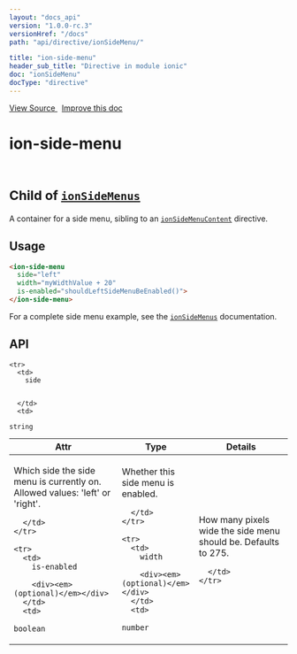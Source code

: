 ```yaml
---
layout: "docs_api"
version: "1.0.0-rc.3"
versionHref: "/docs"
path: "api/directive/ionSideMenu/"

title: "ion-side-menu"
header_sub_title: "Directive in module ionic"
doc: "ionSideMenu"
docType: "directive"
---
```


<div class="improve-docs">
  <a href='http://github.com/driftyco/ionic/tree/master/js/angular/directive/sideMenu.js#L1'>
    View Source
  </a>
  &nbsp;
  <a href='http://github.com/driftyco/ionic/edit/master/js/angular/directive/sideMenu.js#L1'>
    Improve this doc
  </a>
</div>




<h1 class="api-title">

  ion-side-menu


<br />
<small>
  Child of <a href="/docs/api/directive/ionSideMenus/"><code>ionSideMenus</code></a>
</small>


</h1>





A container for a side menu, sibling to an <a href="/docs/api/directive/ionSideMenuContent/"><code>ionSideMenuContent</code></a> directive.








  
<h2 id="usage">Usage</h2>
  
```html
<ion-side-menu
  side="left"
  width="myWidthValue + 20"
  is-enabled="shouldLeftSideMenuBeEnabled()">
</ion-side-menu>
```
For a complete side menu example, see the
<a href="/docs/api/directive/ionSideMenus/"><code>ionSideMenus</code></a> documentation.
  
  
<h2 id="api" style="clear:both;">API</h2>

<table class="table" style="margin:0;">
  <thead>
    <tr>
      <th>Attr</th>
      <th>Type</th>
      <th>Details</th>
    </tr>
  </thead>
  <tbody>
    
    <tr>
      <td>
        side
        
        
      </td>
      <td>
        
  <code>string</code>
      </td>
      <td>
        <p>Which side the side menu is currently on.  Allowed values: &#39;left&#39; or &#39;right&#39;.</p>

        
      </td>
    </tr>
    
    <tr>
      <td>
        is-enabled
        
        <div><em>(optional)</em></div>
      </td>
      <td>
        
  <code>boolean</code>
      </td>
      <td>
        <p>Whether this side menu is enabled.</p>

        
      </td>
    </tr>
    
    <tr>
      <td>
        width
        
        <div><em>(optional)</em></div>
      </td>
      <td>
        
  <code>number</code>
      </td>
      <td>
        <p>How many pixels wide the side menu should be.  Defaults to 275.</p>

        
      </td>
    </tr>
    
  </tbody>
</table>

  

  





